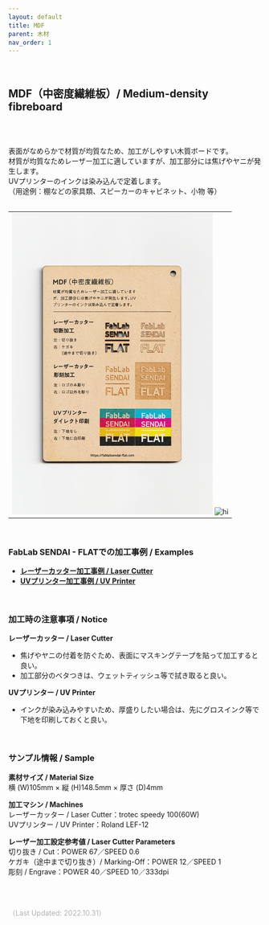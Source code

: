 ```yaml
---
layout: default
title: MDF
parent: 木材
nav_order: 1
---
```


<br>

## MDF（中密度繊維板）/ Medium-density fibreboard
<br><br>

表面がなめらかで材質が均質なため、加工がしやすい木質ボードです。<br>
材質が均質なためレーザー加工に適していますが、加工部分には焦げやヤニが発生します。<br>
UVプリンターのインクは染み込んで定着します。<br>
（用途例：棚などの家具類、スピーカーのキャビネット、小物 等）
<br>
<br>

<table>
  <tr style="border:none;">
    <td><img src="assets/01_MDF_1.png" width="400" alt="hi" class="inline"/> <img src="assets/01_MDF_2.png" width="400" alt="hi" class="inline"/></td>
  </tr>
</table>

<br>

### **FabLab SENDAI - FLATでの加工事例 / Examples**

* [**レーザーカッター加工事例 / Laser Cutter**](https://www.flickr.com/search/?user_id=96175517%40N02&sort=date-taken-desc&safe_search=1&view_all=1&tags=mdflc)
* [**UVプリンター加工事例 / UV Printer**](https://www.flickr.com/search/?user_id=96175517%40N02&sort=date-taken-desc&safe_search=1&view_all=1&tags=mdfuv)

<br>

### **加工時の注意事項 / Notice**

**レーザーカッター / Laser Cutter**
<br>

* 焦げやヤニの付着を防ぐため、表面にマスキングテープを貼って加工すると良い。<br>
* 加工部分のベタつきは、ウェットティッシュ等で拭き取ると良い。<br>


**UVプリンター / UV Printer**
<br>
* インクが染み込みやすいため、厚盛りしたい場合は、先にグロスインク等で下地を印刷しておくと良い。<br>

<br>

### サンプル情報 / Sample

**素材サイズ / Material Size**<br>
横 (W)105mm × 縦 (H)148.5mm × 厚さ (D)4mm<br>

**加工マシン / Machines**<br>
レーザーカッター / Laser Cutter：trotec speedy 100(60W)<br>
UVプリンター / UV Printer：Roland LEF-12<br>

**レーザー加工設定参考値 / Laser Cutter Parameters**<br>
切り抜き / Cut：POWER 67／SPEED 0.6<br>
ケガキ（途中まで切り抜き）/ Marking-Off：POWER 12／SPEED 1<br>
彫刻 / Engrave：POWER 40／SPEED 10／333dpi<br>

<br><br>

<span style="color:#B2B2B2">
（Last Updated: 2022.10.31）
</span>
